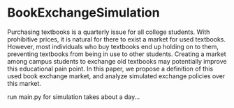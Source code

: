 # BookExchangeSimulation

Purchasing textbooks is a quarterly issue for all college students. With prohibitive prices, it is natural for there to exist a market for used textbooks. However, most individuals who buy textbooks end up holding on to them, preventing textbooks from being in use to other students. Creating a market among campus students to exchange old textbooks may potentially improve this educational pain point. In this paper, we propose a definition of this used book exchange market, and analyze simulated exchange policies over this market.

run main.py for simulation takes about a day...
